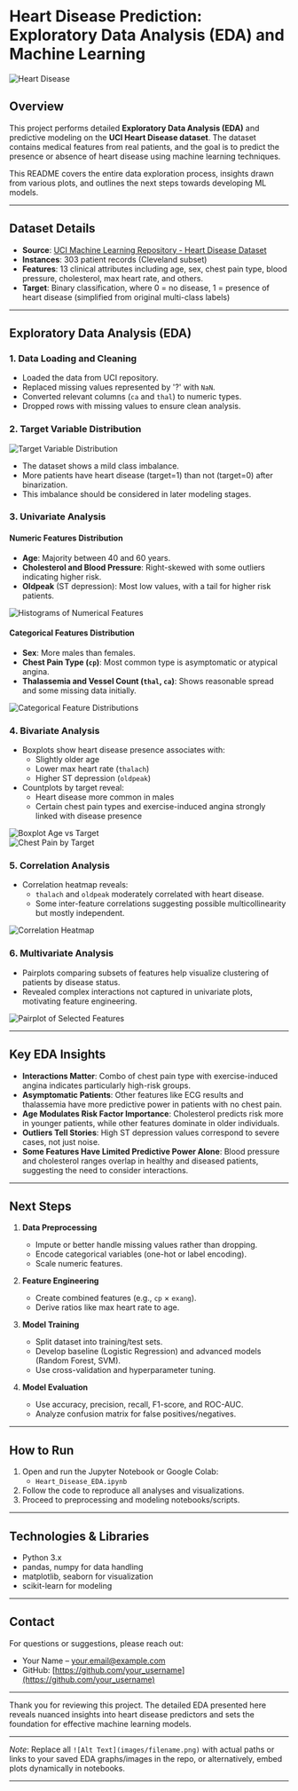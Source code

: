 # Heart Disease Prediction: Exploratory Data Analysis (EDA) and Machine Learning

![Heart Disease](https://upload.wikimedia.org/wikipedia/commons/thumb/e/e8/Heart_coronary_artery_disease.svg/1200px-Heart_coronary_artery_disease.svg.png)

## Overview

This project performs detailed **Exploratory Data Analysis (EDA)** and predictive modeling on the **UCI Heart Disease dataset**. The dataset contains medical features from real patients, and the goal is to predict the presence or absence of heart disease using machine learning techniques.

This README covers the entire data exploration process, insights drawn from various plots, and outlines the next steps towards developing ML models.

---

## Dataset Details

- **Source**: [UCI Machine Learning Repository - Heart Disease Dataset](https://archive.ics.uci.edu/ml/datasets/heart+Disease)
- **Instances**: 303 patient records (Cleveland subset)
- **Features**: 13 clinical attributes including age, sex, chest pain type, blood pressure, cholesterol, max heart rate, and others.
- **Target**: Binary classification, where 0 = no disease, 1 = presence of heart disease (simplified from original multi-class labels)

---

## Exploratory Data Analysis (EDA)

### 1. Data Loading and Cleaning

- Loaded the data from UCI repository.
- Replaced missing values represented by '?' with `NaN`.
- Converted relevant columns (`ca` and `thal`) to numeric types.
- Dropped rows with missing values to ensure clean analysis.

### 2. Target Variable Distribution

![Target Variable Distribution](images/target_distribution.png)  <!-- Replace with your actual graph image path -->

- The dataset shows a mild class imbalance.
- More patients have heart disease (target=1) than not (target=0) after binarization.
- This imbalance should be considered in later modeling stages.

### 3. Univariate Analysis

#### Numeric Features Distribution

- **Age**: Majority between 40 and 60 years.
- **Cholesterol and Blood Pressure**: Right-skewed with some outliers indicating higher risk.
- **Oldpeak** (ST depression): Most low values, with a tail for higher risk patients.

![Histograms of Numerical Features](images/numerical_histograms.png)

#### Categorical Features Distribution

- **Sex**: More males than females.
- **Chest Pain Type (`cp`)**: Most common type is asymptomatic or atypical angina.
- **Thalassemia and Vessel Count (`thal`, `ca`)**: Shows reasonable spread and some missing data initially.

![Categorical Feature Distributions](images/categorical_countplots.png)

### 4. Bivariate Analysis

- Boxplots show heart disease presence associates with:
  - Slightly older age
  - Lower max heart rate (`thalach`)
  - Higher ST depression (`oldpeak`)
- Countplots by target reveal:
  - Heart disease more common in males
  - Certain chest pain types and exercise-induced angina strongly linked with disease presence

![Boxplot Age vs Target](images/age_vs_target_boxplot.png)  
![Chest Pain by Target](images/cp_by_target_countplot.png)

### 5. Correlation Analysis

- Correlation heatmap reveals:
  - `thalach` and `oldpeak` moderately correlated with heart disease.
  - Some inter-feature correlations suggesting possible multicollinearity but mostly independent.

![Correlation Heatmap](images/correlation_heatmap.png)

### 6. Multivariate Analysis

- Pairplots comparing subsets of features help visualize clustering of patients by disease status.
- Revealed complex interactions not captured in univariate plots, motivating feature engineering.

![Pairplot of Selected Features](images/pairplot_subset.png)

---

## Key EDA Insights

- **Interactions Matter**: Combo of chest pain type with exercise-induced angina indicates particularly high-risk groups.
- **Asymptomatic Patients**: Other features like ECG results and thalassemia have more predictive power in patients with no chest pain.
- **Age Modulates Risk Factor Importance**: Cholesterol predicts risk more in younger patients, while other features dominate in older individuals.
- **Outliers Tell Stories**: High ST depression values correspond to severe cases, not just noise.
- **Some Features Have Limited Predictive Power Alone**: Blood pressure and cholesterol ranges overlap in healthy and diseased patients, suggesting the need to consider interactions.

---

## Next Steps

1. **Data Preprocessing**
   - Impute or better handle missing values rather than dropping.
   - Encode categorical variables (one-hot or label encoding).
   - Scale numeric features.

2. **Feature Engineering**
   - Create combined features (e.g., `cp` × `exang`).
   - Derive ratios like max heart rate to age.

3. **Model Training**
   - Split dataset into training/test sets.
   - Develop baseline (Logistic Regression) and advanced models (Random Forest, SVM).
   - Use cross-validation and hyperparameter tuning.

4. **Model Evaluation**
   - Use accuracy, precision, recall, F1-score, and ROC-AUC.
   - Analyze confusion matrix for false positives/negatives.

---

## How to Run

1. Open and run the Jupyter Notebook or Google Colab:
   - `Heart_Disease_EDA.ipynb`
2. Follow the code to reproduce all analyses and visualizations.
3. Proceed to preprocessing and modeling notebooks/scripts.

---

## Technologies & Libraries

- Python 3.x
- pandas, numpy for data handling
- matplotlib, seaborn for visualization
- scikit-learn for modeling

---

## Contact

For questions or suggestions, please reach out:

- Your Name – [your.email@example.com](mailto:your.email@example.com)  
- GitHub: [https://github.com/your_username](https://github.com/your_username)

---

Thank you for reviewing this project. The detailed EDA presented here reveals nuanced insights into heart disease predictors and sets the foundation for effective machine learning models.

---

*Note*: Replace all `![Alt Text](images/filename.png)` with actual paths or links to your saved EDA graphs/images in the repo, or alternatively, embed plots dynamically in notebooks.

---

